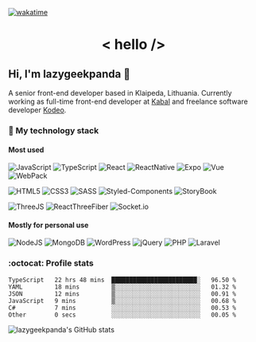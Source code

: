  [![wakatime](https://wakatime.com/badge/user/1df85413-ba3d-464c-9c55-68c47e60d472.svg?style=flat-square)](https://wakatime.com/@1df85413-ba3d-464c-9c55-68c47e60d472)
 
 
<h1 style="text-align: center;">< hello /></h1>
 
 
 ## Hi, I'm **lazygeekpanda** :panda_face:
 A senior front-end developer based in Klaipeda, Lithuania. Currently working as full-time front-end developer at [Kabal](https://kabal.com/) and freelance software developer [Kodeo](https://kodeo.lt).

### :briefcase: My technology stack
#### Most used
![JavaScript](https://img.shields.io/badge/JavaScript-EFD81C?logo=javascript&logoColor=black&style=for-the-badge)
![TypeScript](https://img.shields.io/badge/TypeScript-2F74C0?logo=typescript&logoColor=white&style=for-the-badge)
![React](https://img.shields.io/badge/React-00D1F7?logo=react&logoColor=white&style=for-the-badge)
![ReactNative](https://img.shields.io/badge/React_Native-00D1F7?logo=react&logoColor=white&style=for-the-badge)
![Expo](https://img.shields.io/badge/expo-%23000020.svg?&style=for-the-badge&logo=expo&logoColor=white)
![Vue](https://img.shields.io/badge/Vue-3EB27F?logo=vue.js&logoColor=white&style=for-the-badge)
![WebPack](https://img.shields.io/badge/webpack-%238DD6F9.svg?&style=for-the-badge&logo=webpack&logoColor=black)

![HTML5](https://img.shields.io/badge/HTML5-23E34F26?logo=html5&logoColor=white&style=for-the-badge)
![CSS3](https://img.shields.io/badge/CSS3-C76395?logo=css3&logoColor=white&style=for-the-badge)
![SASS](https://img.shields.io/badge/SASS-C76395?logo=sass&logoColor=white&style=for-the-badge)
![Styled-Components](https://img.shields.io/badge/Styled_Components-E7A693?logo=styled-components&logoColor=white&style=for-the-badge)
![StoryBook](https://img.shields.io/badge/storybook-%23FF4785.svg?&style=for-the-badge&logo=storybook&logoColor=white)

![ThreeJS](https://img.shields.io/badge/three.js-%23000000.svg?&style=for-the-badge&logo=three.js&logoColor=white)
![ReactThreeFiber](https://img.shields.io/badge/R3F-%23000000.svg?&style=for-the-badge&logo=three.js&logoColor=white)
![Socket.io](https://img.shields.io/badge/socket.io-%23010101.svg?&style=for-the-badge&logo=socket.io&logoColor=white)

#### Mostly for personal use
![NodeJS](https://img.shields.io/badge/NodeJS-87BF00?logo=node.js&logoColor=white&style=for-the-badge)
![MongoDB](https://img.shields.io/badge/MongoDB-439743?logo=mongodb&logoColor=white&style=for-the-badge)
![WordPress](https://img.shields.io/badge/Wordpress-057297?logo=wordpress&logoColor=white&style=for-the-badge)
![jQuery](https://img.shields.io/badge/jquery-%230769AD.svg?&style=for-the-badge&logo=jquery&logoColor=white)
![PHP](https://img.shields.io/badge/php-%23777BB4.svg?&style=for-the-badge&logo=php&logoColor=white)
![Laravel](https://img.shields.io/badge/laravel-%23FF2D20.svg?&style=for-the-badge&logo=laravel&logoColor=white)


### :octocat: Profile stats

<!--START_SECTION:waka-->

```text
TypeScript   22 hrs 48 mins  ████████████████████████░   96.50 %
YAML         18 mins         ▒░░░░░░░░░░░░░░░░░░░░░░░░   01.32 %
JSON         12 mins         ▒░░░░░░░░░░░░░░░░░░░░░░░░   00.91 %
JavaScript   9 mins          ▒░░░░░░░░░░░░░░░░░░░░░░░░   00.68 %
C#           7 mins          ░░░░░░░░░░░░░░░░░░░░░░░░░   00.53 %
Other        0 secs          ░░░░░░░░░░░░░░░░░░░░░░░░░   00.05 %
```

<!--END_SECTION:waka-->

<!-- ![Most used languages](https://github-readme-stats.vercel.app/api/top-langs/?username=lazygeekpanda&count_private=true) -->
![lazygeekpanda's GitHub stats](https://github-readme-stats.vercel.app/api?username=lazygeekpanda&hide=contribs&count_private=true)

